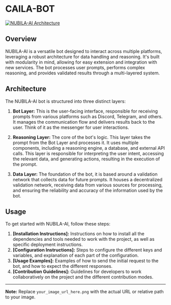 # CAILA-BOT

[![NUBILA-AI Architecture](your_image_url_here.png "NUBILA-AI Architecture")](your_image_url_here.png)

## Overview

NUBILA-AI is a versatile bot designed to interact across multiple platforms, leveraging a robust architecture for data handling and reasoning. It's built with modularity in mind, allowing for easy extension and integration with new services. The bot processes user prompts, performs complex reasoning, and provides validated results through a multi-layered system. 

## Architecture

The NUBILA-AI bot is structured into three distinct layers:

1.  **Bot Layer:** This is the user-facing interface, responsible for receiving prompts from various platforms such as Discord, Telegram, and others. It manages the communication flow and delivers results back to the user. Think of it as the messenger for user interactions.

2.  **Reasoning Layer:** The core of the bot's logic. This layer takes the prompt from the Bot Layer and processes it. It uses multiple components, including a reasoning engine, a database, and external API calls. This layer is responsible for interpreting the user intent, accessing the relevant data, and generating actions, resulting in the execution of the prompt.

3.  **Data Layer:** The foundation of the bot, it is based around a validation network that collects data for future prompts. It houses a decentralized validation network, receiving data from various sources for processing, and ensuring the reliability and accuracy of the information used by the bot.

## Usage

To get started with NUBILA-AI, follow these steps:

1.  **[Installation Instructions]:** Instructions on how to install all the dependencies and tools needed to work with the project, as well as specific deployment instructions.
2.  **[Configuration Instructions]:** Steps to configure the different keys and variables, and explanation of each part of the configuration.
3.  **[Usage Examples]:** Examples of how to send the initial request to the bot, and how to expect the different responses.
4. **[Contribution Guidelines]:** Guidelines for developers to work collaboratively on the project and the different contribution modes.

---
**Note:** Replace `your_image_url_here.png` with the actual URL or relative path to your image.
